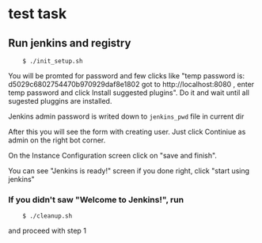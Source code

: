 # test task

## Run jenkins and registry

        $ ./init_setup.sh

You will be promted for password and few clicks like "temp password is: d5029c6802754470b970929daf8e1802 got to http://localhost:8080 , enter temp password and click Install suggested plugins". Do it and wait until all sugested pluggins are installed.

Jenkins admin password is writed down to `jenkins_pwd` file in current dir

After this you will see the form with creating user. Just click Continiue as admin on the right bot corner.

On the Instance Configuration screen click on "save and finish".

You can see "Jenkins is ready!" screen if you done right, click "start using jenkins"

### If you didn't saw "Welcome to Jenkins!", run

        $ ./cleanup.sh

and proceed with step 1